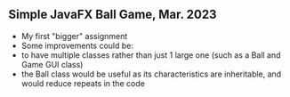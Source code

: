## Simple JavaFX Ball Game, Mar. 2023
- My first "bigger" assignment
- Some improvements could be:
-   to have multiple classes rather than just 1 large one (such as a Ball and Game GUI class)
-   the Ball class would be useful as its characteristics are inheritable, and would reduce repeats in the code
